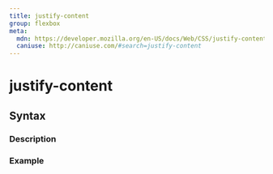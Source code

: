```yaml
---
title: justify-content
group: flexbox
meta:
  mdn: https://developer.mozilla.org/en-US/docs/Web/CSS/justify-content
  caniuse: http://caniuse.com/#search=justify-content
---
```


# justify-content
<!--- Introduction for justify-content, keep it brief and set the overall context -->

## Syntax
<!--- Introduce the various syntax for justify-content -->

### Description
<!--- For each major section of syntax, provide a description explaining its usage further -->

### Example
<!--- Provide code examples for the syntax block you're currently describing -->